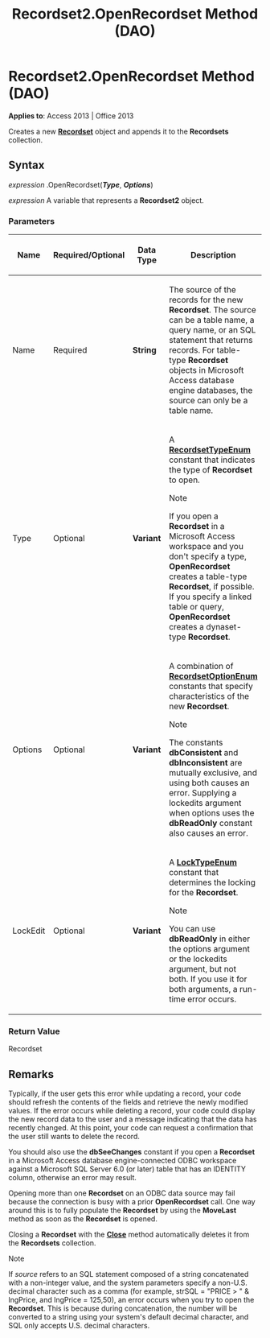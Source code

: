 ﻿---
title: Recordset2.OpenRecordset Method (DAO)
TOCTitle: OpenRecordset Method
ms:assetid: da6ce86e-957e-21f8-07ac-8acd57326a12
ms:mtpsurl: https://msdn.microsoft.com/en-us/library/Ff835325(v=office.15)
ms:contentKeyID: 48548082
ms.date: 09/18/2015
mtps_version: v=office.15
---

# Recordset2.OpenRecordset Method (DAO)


**Applies to**: Access 2013 | Office 2013

Creates a new **[Recordset](recordset-object-dao.md)** object and appends it to the **Recordsets** collection.

## Syntax

*expression* .OpenRecordset(***Type***, ***Options***)

*expression* A variable that represents a **Recordset2** object.

### Parameters

<table>
<colgroup>
<col style="width: 25%" />
<col style="width: 25%" />
<col style="width: 25%" />
<col style="width: 25%" />
</colgroup>
<thead>
<tr class="header">
<th><p>Name</p></th>
<th><p>Required/Optional</p></th>
<th><p>Data Type</p></th>
<th><p>Description</p></th>
</tr>
</thead>
<tbody>
<tr class="odd">
<td><p>Name</p></td>
<td><p>Required</p></td>
<td><p><strong>String</strong></p></td>
<td><p>The source of the records for the new <strong>Recordset</strong>. The source can be a table name, a query name, or an SQL statement that returns records. For table-type <strong>Recordset</strong> objects in Microsoft Access database engine databases, the source can only be a table name.</p></td>
</tr>
<tr class="even">
<td><p>Type</p></td>
<td><p>Optional</p></td>
<td><p><strong>Variant</strong></p></td>
<td><p>A <strong><a href="recordsettypeenum-enumeration-dao.md">RecordsetTypeEnum</a></strong> constant that indicates the type of <strong>Recordset</strong> to open.</p>

> [!NOTE]
> <P>If you open a <STRONG>Recordset</STRONG> in a Microsoft Access workspace and you don't specify a type, <STRONG>OpenRecordset</STRONG> creates a table-type <STRONG>Recordset</STRONG>, if possible. If you specify a linked table or query, <STRONG>OpenRecordset</STRONG> creates a dynaset-type <STRONG>Recordset</STRONG>.</P>


</td>
</tr>
<tr class="odd">
<td><p>Options</p></td>
<td><p>Optional</p></td>
<td><p><strong>Variant</strong></p></td>
<td><p>A combination of <strong><a href="recordsetoptionenum-enumeration-dao.md">RecordsetOptionEnum</a></strong> constants that specify characteristics of the new <strong>Recordset</strong>.</p>

> [!NOTE]
> <P>The constants <STRONG>dbConsistent</STRONG> and <STRONG>dbInconsistent</STRONG> are mutually exclusive, and using both causes an error. Supplying a lockedits argument when options uses the <STRONG>dbReadOnly</STRONG> constant also causes an error.</P>


</td>
</tr>
<tr class="even">
<td><p>LockEdit</p></td>
<td><p>Optional</p></td>
<td><p><strong>Variant</strong></p></td>
<td><p>A <strong><a href="locktypeenum-enumeration-dao.md">LockTypeEnum</a></strong> constant that determines the locking for the <strong>Recordset</strong>.</p>

> [!NOTE]
> <P>You can use <STRONG>dbReadOnly</STRONG> in either the options argument or the lockedits argument, but not both. If you use it for both arguments, a run-time error occurs.</P>


</td>
</tr>
</tbody>
</table>


### Return Value

Recordset

## Remarks

Typically, if the user gets this error while updating a record, your code should refresh the contents of the fields and retrieve the newly modified values. If the error occurs while deleting a record, your code could display the new record data to the user and a message indicating that the data has recently changed. At this point, your code can request a confirmation that the user still wants to delete the record.

You should also use the **dbSeeChanges** constant if you open a **Recordset** in a Microsoft Access database engine-connected ODBC workspace against a Microsoft SQL Server 6.0 (or later) table that has an IDENTITY column, otherwise an error may result.

Opening more than one **Recordset** on an ODBC data source may fail because the connection is busy with a prior **OpenRecordset** call. One way around this is to fully populate the **Recordset** by using the **MoveLast** method as soon as the **Recordset** is opened.

Closing a **Recordset** with the **[Close](connection-close-method-dao.md)** method automatically deletes it from the **Recordsets** collection.


> [!NOTE]
> <P>If <EM>source</EM> refers to an SQL statement composed of a string concatenated with a non-integer value, and the system parameters specify a non-U.S. decimal character such as a comma (for example, strSQL = "PRICE &gt; " &amp; lngPrice, and lngPrice = 125,50), an error occurs when you try to open the <STRONG>Recordset</STRONG>. This is because during concatenation, the number will be converted to a string using your system's default decimal character, and SQL only accepts U.S. decimal characters.</P>


